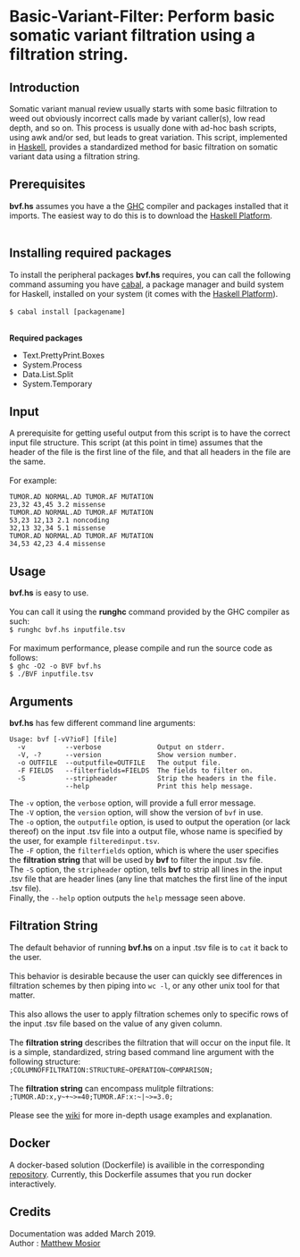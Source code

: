 # Basic-Variant-Filter: Perform basic somatic variant filtration using a filtration string.

## Introduction

Somatic variant manual review usually starts with some basic filtration to weed out obviously incorrect calls made by variant caller(s), low read depth, and so on.  This process is usually done with ad-hoc bash scripts, using awk and/or sed, but leads to great variation.  This script, implemented in [Haskell](https://www.haskell.org/), provides a standardized method for basic filtration on somatic variant data using a filtration string.

## Prerequisites

**bvf.hs** assumes you have a the [GHC](https://www.haskell.org/ghc/) compiler and packages installed that it imports.  The easiest way to do this is to download the [Haskell Platform](https://www.haskell.org/platform/).<br/><br/>

## Installing required packages

To install the peripheral packages **bvf.hs** requires, you can call the following command assuming you have [cabal](https://www.haskell.org/cabal/), a package manager and build system for Haskell, installed on your system (it comes with the [Haskell Platform](https://www.haskell.org/platform/)).<br/><br/>
`$ cabal install [packagename]`<br/><br/>

**Required packages**
 - Text.PrettyPrint.Boxes
 - System.Process
 - Data.List.Split 
 - System.Temporary

## Input

A prerequisite for getting useful output from this script is to have the correct input file structure.  This script (at this point in time) assumes that the header of the file is the first line of the file, and that all headers in the file are the same.<br/><br/>
For example:<br/>
```
TUMOR.AD NORMAL.AD TUMOR.AF MUTATION
23,32 43,45 3.2 missense
TUMOR.AD NORMAL.AD TUMOR.AF MUTATION
53,23 12,13 2.1 noncoding
32,13 32,34 5.1 missense
TUMOR.AD NORMAL.AD TUMOR.AF MUTATION
34,53 42,23 4.4 missense
```

## Usage

**bvf.hs** is easy to use.<br/><br/>
You can call it using the **runghc** command provided by the GHC compiler as such:<br/>
`$ runghc bvf.hs inputfile.tsv`<br/><br/>
For maximum performance, please compile and run the source code as follows:<br/>
`$ ghc -O2 -o BVF bvf.hs`<br/>
`$ ./BVF inputfile.tsv`<br/>

## Arguments

**bvf.hs** has few different command line arguments:<br/>
```
Usage: bvf [-vV?ioF] [file]
  -v          --verbose              Output on stderr.
  -V, -?      --version              Show version number.
  -o OUTFILE  --outputfile=OUTFILE   The output file.
  -F FIELDS   --filterfields=FIELDS  The fields to filter on.
  -S          --stripheader          Strip the headers in the file.
              --help                 Print this help message.
```
The `-v` option, the `verbose` option, will provide a full error message.<br/>
The `-V` option, the `version` option, will show the version of `bvf` in use.<br/>
The `-o` option, the `outputfile` option, is used to output the operation (or lack thereof) on the input .tsv file into a output file, whose name is specified by the user, for example `filteredinput.tsv`.<br/>
The `-F` option, the `filterfields` option, which is where the user specifies the **filtration string** that will be used by **bvf** to filter the input .tsv file.<br/>
The `-S` option, the `stripheader` option, tells **bvf** to strip all lines in the input .tsv file that are header lines (any line that matches the first line of the input .tsv file).<br/>
Finally, the `--help` option outputs the `help` message seen above.

## Filtration String

The default behavior of running **bvf.hs** on a input .tsv file is to `cat` it back to the user.<br/><br/>
This behavior is desirable because the user can quickly see differences in filtration schemes by then piping into `wc -l`, or any other unix tool for that matter.<br/>  
This also allows the user to apply filtration schemes only to specific rows of the input .tsv file based on the value of any given column.<br/><br/>
The **filtration string** describes the filtration that will occur on the input file.  It is a simple, standardized, string based command line argument with the following structure:<br/>
`;COLUMNOFFILTRATION:STRUCTURE~OPERATION~COMPARISON;`<br/><br/>
The **filtration string** can encompass mulitple filtrations:<br/>
`;TUMOR.AD:x,y~+~>=40;TUMOR.AF:x:~|~>=3.0;`<br/><br/>
Please see the [wiki](https://github.com/Matthew-Mosior/Basic-Variant-Filter/wiki) for more in-depth usage examples and explanation.

## Docker 

A docker-based solution (Dockerfile) is availible in the corresponding [repository](https://github.com/Matthew-Mosior/Basic-Variant-Filter---Docker).  Currently, this Dockerfile assumes that you run docker interactively.

## Credits

Documentation was added March 2019.<br/>
Author : [Matthew Mosior](https://github.com/Matthew-Mosior)
